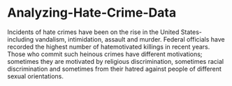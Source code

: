 # Analyzing-Hate-Crime-Data
Incidents of hate crimes have been on the rise in the United States- including vandalism, intimidation, assault and murder. Federal officials have recorded the highest number of hatemotivated killings in recent years. Those who commit such heinous crimes have different motivations; sometimes they are motivated by religious discrimination, sometimes racial discrimination and sometimes from their hatred against people of different sexual orientations.
